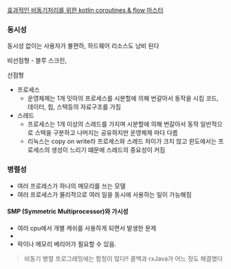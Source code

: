 [효과적인 비동기처리를 위한 kotlin coroutines & flow 마스터](https://fastcampus.co.kr/courses/209503/clips/)  

### 동시성

동시성 없이는 사용자가 불편하, 하드웨어 리소스도 낭비 된다

비선점형 - 블루 스크린, 

선점형
- 프로세스
  - 운영체제는 1개 잇아의 프로세스를 시분할에 의해 번갈아서 동작을 시킴 코드, 데이터, 힙, 스택등의 자료구조를 가짐
- 스레드
  - 프로세스는 1개 이상의 스레드를 가지며 시분할에 의해 번갈아서 동작 일반적으로 스택을 구분하고 나머지는 공유하지만 운영체제 마다 다름
  - 리눅스는 copy on write라 프로세스와 스레드 차이가 크지 않고 윈도에서는 프로세스의 생성이 느리기 떄문에 스레드의 중요성이 커짐


### 병렬성
- 여러 프로레스가 하나의 메모리를 쓰는 모델
- 여러 프로세스가 물리적으로 여러 일을 동시에 사용하는 일이 가능해짐

#### SMP (Symmetric Multiprocessor)와 가시성

- 여러 cpu에서 개별 캐쉬를 사용하게 되면서 발생한 문제
- 
- 락이나 메모리 베리어가 필요할 수 있음.


> 비동기 병렬 프로그래밍에는 함정이 많다!!
콜백과 rxJava가 어느 정도 해결했다



